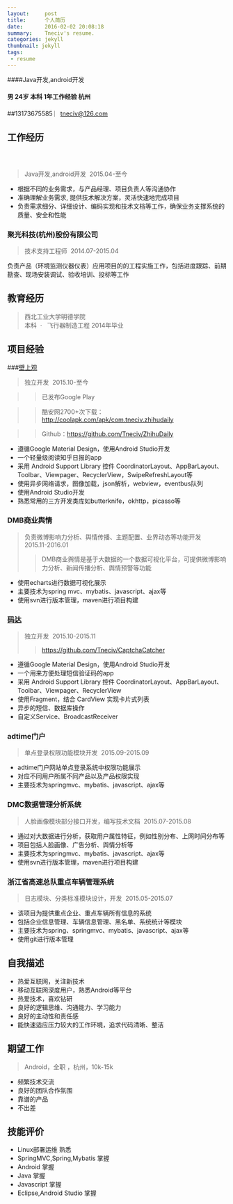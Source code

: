 ```yaml
---
layout:     post
title:      个人简历
date:       2016-02-02 20:08:18
summary:    Tneciv's resume.
categories: jekyll
thumbnail: jekyll
tags:
 - resume
---
```


    
####Java开发,android开发 
####  男 24岁 本科 1年工作经验 杭州   
##13173675585 ︳tneciv@126.com  

## 工作经历   
###   	

> Java开发,android开发  	2015.04-至今  

* 根据不同的业务需求，与产品经理、项目负责人等沟通协作 
* 准确理解业务需求, 提供技术解决方案，灵活快速地完成项目  
* 负责需求细分、详细设计、编码实现和技术文档等工作，确保业务支撑系统的质量、安全和性能 

### 聚光科技(杭州)股份有限公司  	

> 技术支持工程师  	2014.07-2015.04  

负责产品（环境监测仪器仪表）应用项目的的工程实施工作，包括进度跟踪、前期勘查、现场安装调试、验收培训、投标等工作 

## 教育经历  
> 西北工业大学明德学院  	
本科  ·   飞行器制造工程 	2014年毕业  

## 项目经验  
###[壁上观](http://coolapk.com/apk/com.tneciv.zhihudaily) 	
> 独立开发  	2015.10-至今  

>> 已发布Google Play 

>> 酷安网2700+次下载：http://coolapk.com/apk/com.tneciv.zhihudaily 

>> Github：https://github.com/Tneciv/ZhihuDaily
 
* 遵循Google Material Design，使用Android Studio开发 
* 一个轻量级阅读知乎日报的app 
* 采用 Android Support Library 控件 CoordinatorLayout、AppBarLayout、Toolbar、Viewpager、RecyclerView，SwipeRefreshLayout等 
* 使用异步网络请求，图像加载，json解析，webview，eventbus队列 
* 使用Android Studio开发 
* 熟悉常用的三方开发类库如butterknife，okhttp，picasso等

### DMB商业舆情 	
> 负责微博影响力分析、舆情传播、主题配置、业界动态等功能开发  	2015.11-2016.01  
>> DMB商业舆情是基于大数据的一个数据可视化平台，可提供微博影响力分析、新闻传播分析、舆情预警等功能 

* 使用echarts进行数据可视化展示 
* 主要技术为spring mvc、mybatis、javascript、ajax等 
* 使用svn进行版本管理，maven进行项目构建 

### [码达](https://github.com/Tneciv/CaptchaCatcher) 	
> 独立开发  	2015.10-2015.11  
>> https://github.com/Tneciv/CaptchaCatcher 

* 遵循Google Material Design，使用Android Studio开发 
* 一个用来方便处理短信验证码的app 
* 采用 Android Support Library 控件 CoordinatorLayout、AppBarLayout、Toolbar、Viewpager、RecyclerView 
* 使用Fragment，结合 CardView 实现卡片式列表 
* 异步的短信、数据库操作 
* 自定义Service、BroadcastReceiver 

### adtime门户 	
> 单点登录权限功能模块开发  	2015.09-2015.09 
 
* adtime门户网站单点登录系统中权限功能展示 
* 对应不同用户所属不同产品以及产品权限实现 
* 主要技术为springmvc、mybatis、javascript、ajax等 

### DMC数据管理分析系统 	
> 人脸画像模块部分接口开发，编写技术文档  	2015.07-2015.08 
 
* 通过对大数据进行分析，获取用户属性特征，例如性别分布、上网时间分布等 
* 项目包括人脸画像、广告分析、舆情分析等 
* 主要技术为springmvc、mybatis、javascript、ajax等 
* 使用svn进行版本管理，maven进行项目构建 

### 浙江省高速总队重点车辆管理系统 	
> 日志模块、分类标准模块设计，开发  	2015.05-2015.07 
 
* 该项目为提供重点企业、重点车辆所有信息的系统 
* 包括企业信息管理、车辆信息管理、黑名单、系统统计等模块 
* 主要技术为spring、springmvc、mybatis、javascript、ajax等 
* 使用git进行版本管理 


## 自我描述  
* 热爱互联网，关注新技术 
* 移动互联网深度用户，熟悉Android等平台 
* 热爱技术，喜欢钻研 
* 良好的逻辑思维、沟通能力、学习能力 
* 良好的主动性和责任感 
* 能快速适应压力较大的工作环境，追求代码清晰、整洁 


## 期望工作  

> Android，全职 ，杭州，10k-15k   

* 频繁技术交流 
* 良好的团队合作氛围 
* 靠谱的产品 
* 不出差

## 技能评价  
* Linux部署运维 熟悉 
* SpringMVC,Spring,Mybatis 掌握 
* Android 掌握 
* Java 掌握
* Javascript 掌握 
* Eclipse,Android Studio 掌握 